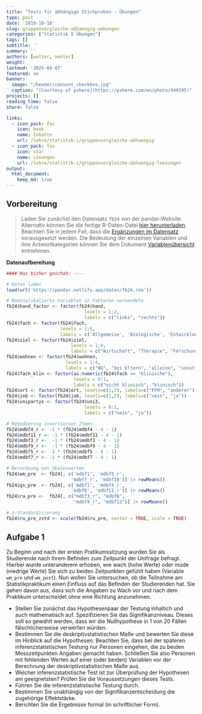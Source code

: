 ```yaml
---
title: "Tests für abhängige Stichproben - Übungen" 
type: post
date: '2019-10-18' 
slug: gruppenvergleiche-abhaengig-uebungen
categories: ["Statistik I Übungen"] 
tags: [] 
subtitle: ''
summary: '' 
authors: [walter, nehler]
weight:
lastmod: '2025-04-07'
featured: no
banner:
  image: "/header/consent_checkbox.jpg"
  caption: "[Courtesy of pxhere](https://pxhere.com/en/photo/449195)"
projects: []
reading_time: false
share: false

links:
  - icon_pack: fas
    icon: book
    name: Inhalte
    url: /lehre/statistik-i/gruppenvergleiche-abhaengig
  - icon_pack: fas
    icon: star
    name: Lösungen
    url: /lehre/statistik-i/gruppenvergleiche-abhaengig-loesungen
output:
  html_document:
    keep_md: true
---
```






## Vorbereitung

> Laden Sie zunächst den Datensatz `fb24` von der pandar-Website. Alternativ können Sie die fertige R-Daten-Datei [<i class="fas fa-download"></i> hier herunterladen](/daten/fb24.rda). Beachten Sie in jedem Fall, dass die [Ergänzungen im Datensatz](/lehre/statistik-i/gruppenvergleiche-abhaengig/#prep) vorausgesetzt werden. Die Bedeutung der einzelnen Variablen und ihre Antwortkategorien können Sie dem Dokument [Variablenübersicht](/lehre/statistik-i/variablen.pdf) entnehmen.

**Datenaufbereitung**


``` r
#### Was bisher geschah: ----

# Daten laden
load(url('https://pandar.netlify.app/daten/fb24.rda'))

# Nominalskalierte Variablen in Faktoren verwandeln
fb24$hand_factor <- factor(fb24$hand,
                             levels = 1:2,
                             labels = c("links", "rechts"))
fb24$fach <- factor(fb24$fach,
                    levels = 1:5,
                    labels = c('Allgemeine', 'Biologische', 'Entwicklung', 'Klinische', 'Diag./Meth.'))
fb24$ziel <- factor(fb24$ziel,
                        levels = 1:4,
                        labels = c("Wirtschaft", "Therapie", "Forschung", "Andere"))
fb24$wohnen <- factor(fb24$wohnen, 
                      levels = 1:4, 
                      labels = c("WG", "bei Eltern", "alleine", "sonstiges"))
fb24$fach_klin <- factor(as.numeric(fb24$fach == "Klinische"),
                         levels = 0:1,
                         labels = c("nicht klinisch", "klinisch"))
fb24$ort <- factor(fb24$ort, levels=c(1,2), labels=c("FFM", "anderer"))
fb24$job <- factor(fb24$job, levels=c(1,2), labels=c("nein", "ja"))
fb24$unipartys <- factor(fb24$uni3,
                             levels = 0:1,
                             labels = c("nein", "ja"))

# Rekodierung invertierter Items
fb24$mdbf4_r <- -1 * (fb24$mdbf4 - 4 - 1)
fb24$mdbf11_r <- -1 * (fb24$mdbf11 - 4 - 1)
fb24$mdbf3_r <-  -1 * (fb24$mdbf3 - 4 - 1)
fb24$mdbf9_r <-  -1 * (fb24$mdbf9 - 4 - 1)
fb24$mdbf5_r <- -1 * (fb24$mdbf5 - 4 - 1)
fb24$mdbf7_r <- -1 * (fb24$mdbf7 - 4 - 1)

# Berechnung von Skalenwerten
fb24$wm_pre  <- fb24[, c('mdbf1', 'mdbf5_r', 
                        'mdbf7_r', 'mdbf10')] |> rowMeans()
fb24$gs_pre  <- fb24[, c('mdbf1', 'mdbf4_r', 
                        'mdbf8', 'mdbf11_r')] |> rowMeans()
fb24$ru_pre <-  fb24[, c("mdbf3_r", "mdbf6", 
                         "mdbf9_r", "mdbf12")] |> rowMeans()

# z-Standardisierung
fb24$ru_pre_zstd <- scale(fb24$ru_pre, center = TRUE, scale = TRUE)
```

## Aufgabe 1
Zu Beginn und nach der ersten Pratikumssitzung wurden Sie als Studierende nach Ihrem Befinden zum Zeitpunkt der Umfrage befragt. Hierbei wurde unteranderem erhoben, wie wach (hohe Werte) oder müde (niedrige Werte) Sie sich zu beiden Zeitpunkten gefühlt haben (Variable `wm_pre` und `wm_post`). Nun wollen Sie untersuchen, ob die Teilnahme am Statistikpraktikum einen Einfluss auf das Befinden der Studierenden hat. Sie gehen davon aus, dass sich die Angaben zu Wach vor und nach dem Praktikum unterscheidet ohne eine Richtung anzunehmen.


* Stellen Sie zunächst das Hypothesenpaar der Testung inhaltich und auch mathematisch auf. Spezifizieren Sie das Signifikanzniveau. Dieses soll so gewählt werden, dass wir die Nullhypothese in 1 von 20 Fällen fälschlicherweise verwerfen würden.
* Bestimmen Sie die deskriptivstatistischen Maße und bewerten Sie diese im Hinblick auf die Hypothesen. Beachten Sie, dass bei der späteren inferenzstatistischen Testung nur Personen eingehen, die zu beiden Messzeitpunkten Angaben gemacht haben. Schließen Sie also Personen mit fehlenden Werten auf einer (oder beiden) Variablen vor der Berechnung der deskriptivstatistischen Maße aus.
* Welcher inferenzstatistische Test ist zur Überprüfung der Hypothesen am geeignetsten? Prüfen Sie die Voraussetzungen dieses Tests.
* Führen Sie die inferenzstatistische Testung durch.
* Bestimmen Sie unabhängig von der Signifikanzentscheidung die zugehörige Effektstärke.
* Berichten Sie die Ergebnisse formal (in schriftlicher Form).

